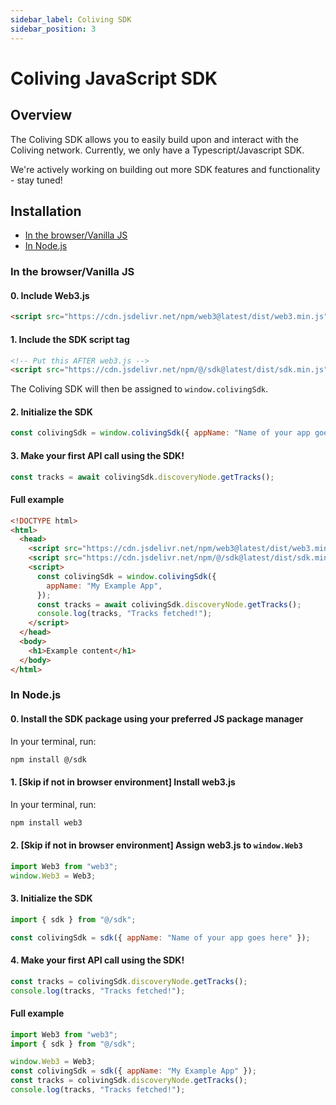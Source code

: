 ```yaml
---
sidebar_label: Coliving SDK
sidebar_position: 3
---
```


# Coliving JavaScript SDK

## Overview

The Coliving SDK allows you to easily build upon and interact with the Coliving network. Currently, we only have a Typescript/Javascript SDK.

We're actively working on building out more SDK features and functionality - stay tuned!

## Installation

- [In the browser/Vanilla JS](#in-the-browservanilla-js)
- [In Node.js](#in-nodejs)

### In the browser/Vanilla JS

#### 0. Include Web3.js

```html
<script src="https://cdn.jsdelivr.net/npm/web3@latest/dist/web3.min.js"></script>
```

#### 1. Include the SDK script tag

```html
<!-- Put this AFTER web3.js -->
<script src="https://cdn.jsdelivr.net/npm/@/sdk@latest/dist/sdk.min.js"></script>
```

The Coliving SDK will then be assigned to `window.colivingSdk`.

#### 2. Initialize the SDK

```js
const colivingSdk = window.colivingSdk({ appName: "Name of your app goes here" });
```

#### 3. Make your first API call using the SDK!

```js
const tracks = await colivingSdk.discoveryNode.getTracks();
```

#### Full example

```html title="index.html"
<!DOCTYPE html>
<html>
  <head>
    <script src="https://cdn.jsdelivr.net/npm/web3@latest/dist/web3.min.js"></script>
    <script src="https://cdn.jsdelivr.net/npm/@/sdk@latest/dist/sdk.min.js"></script>
    <script>
      const colivingSdk = window.colivingSdk({
        appName: "My Example App",
      });
      const tracks = await colivingSdk.discoveryNode.getTracks();
      console.log(tracks, "Tracks fetched!");
    </script>
  </head>
  <body>
    <h1>Example content</h1>
  </body>
</html>
```

### In Node.js

#### 0. Install the SDK package using your preferred JS package manager

In your terminal, run:

```bash
npm install @/sdk
```

#### 1. [Skip if not in browser environment] Install web3.js

In your terminal, run:

```bash
npm install web3
```

#### 2. [Skip if not in browser environment] Assign web3.js to `window.Web3`

```js
import Web3 from "web3";
window.Web3 = Web3;
```

#### 3. Initialize the SDK

```js
import { sdk } from "@/sdk";

const colivingSdk = sdk({ appName: "Name of your app goes here" });
```

#### 4. Make your first API call using the SDK!

```js
const tracks = colivingSdk.discoveryNode.getTracks();
console.log(tracks, "Tracks fetched!");
```

#### Full example

```js title="app.js"
import Web3 from "web3";
import { sdk } from "@/sdk";

window.Web3 = Web3;
const colivingSdk = sdk({ appName: "My Example App" });
const tracks = colivingSdk.discoveryNode.getTracks();
console.log(tracks, "Tracks fetched!");
```
